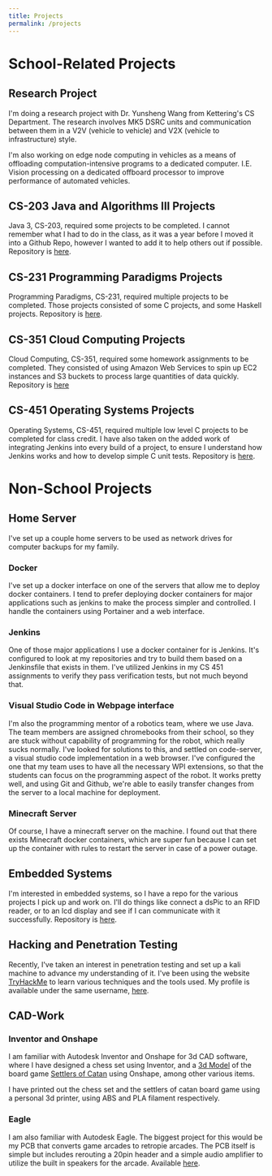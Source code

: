 ```yaml
---
title: Projects
permalink: /projects
---
```


# School-Related Projects

## Research Project
I'm doing a research project with Dr. Yunsheng Wang from Kettering's CS Department. The research involves MK5 DSRC units and communication between them in a V2V (vehicle to vehicle) and V2X (vehicle to infrastructure) style.

I'm also working on edge node computing in vehicles as a means of offloading computation-intensive programs to a dedicated computer. I.E. Vision processing on a dedicated offboard processor to improve performance of automated vehicles.

## CS-203 Java and Algorithms III Projects
Java 3, CS-203, required some projects to be completed.
I cannot remember what I had to do in the class, as it was a year before I moved it into a Github Repo, however I wanted to add it to help others out if possible.
Repository is [here](https://github.com/TytanRock/CS-203-Assignments).

## CS-231 Programming Paradigms Projects
Programming Paradigms, CS-231, required multiple projects to be completed.
Those projects consisted of some C projects, and some Haskell projects.
Repository is [here](https://github.com/TytanRock/CS-231-Projects).

## CS-351 Cloud Computing Projects
Cloud Computing, CS-351, required some homework assignments to be completed.
They consisted of using Amazon Web Services to spin up EC2 instances and S3 buckets to process large quantities of data quickly.
Repository is [here](https://github.com/TytanRock/CS-351-CloudComputing)

## CS-451 Operating Systems Projects
Operating Systems, CS-451, required multiple low level C projects to be completed for class credit.
I have also taken on the added work of integrating Jenkins into every build of a project, to ensure I understand how Jenkins works and how to develop simple C unit tests.
Repository is [here](https://github.com/TytanRock/CS-451).

# Non-School Projects

## Home Server
I've set up a couple home servers to be used as network drives for computer backups for my family.

### Docker
I've set up a docker interface on one of the servers that allow me to deploy docker containers. I tend to prefer deploying docker containers for major applications such as jenkins to make the process simpler and controlled. I handle the containers using Portainer and a web interface.

### Jenkins
One of those major applications I use a docker container for is Jenkins. It's configured to look at my repositories and try to build them based on a Jenkinsfile that exists in them. I've utilized Jenkins in my CS 451 assignments to verify they pass verification tests, but not much beyond that.

### Visual Studio Code in Webpage interface
I'm also the programming mentor of a robotics team, where we use Java. The team members are assigned chromebooks from their school, so they are stuck without capability of programming for the robot, which really sucks normally. I've looked for solutions to this, and settled on code-server, a visual studio code implementation in a web browser. I've configured the one that my team uses to have all the necessary WPI extensions, so that the students can focus on the programming aspect of the robot. It works pretty well, and using Git and Github, we're able to easily transfer changes from the server to a local machine for deployment.

### Minecraft Server
Of course, I have a minecraft server on the machine. I found out that there exists Minecraft docker containers, which are super fun because I can set up the container with rules to restart the server in case of a power outage. 

## Embedded Systems
I'm interested in embedded systems, so I have a repo for the various projects I pick up and work on. I'll do things like connect a dsPic to an RFID reader, or to an lcd display and see if I can communicate with it successfully.
Repository is [here](https://github.com/TytanRock/DsPIC-Projects).

## Hacking and Penetration Testing
Recently, I've taken an interest in penetration testing and set up a kali machine to advance my understanding of it. I've been using the website [TryHackMe](https://tryhackme.com/) to learn various techniques and the tools used.
My profile is available under the same username, [here](https://tryhackme.com/p/TytanRock).
<script src="https://tryhackme.com/badge/39868"></script>

## CAD-Work
### Inventor and Onshape
I am familiar with Autodesk Inventor and Onshape for 3d CAD software, where I have designed a chess set using Inventor, and a [3d Model](https://cad.onshape.com/documents/89701ed42737cd73d5f612e3/w/dba0564388030888f467bf9d/e/9a8574c201287417260c4710) of the board game [Settlers of Catan](https://www.catan.com/) using Onshape, among other various items.

I have printed out the chess set and the settlers of catan board game using a personal 3d printer, using ABS and PLA filament respectively.

### Eagle
I am also familiar with Autodesk Eagle. The biggest project for this would be my PCB that converts game arcades to retropie arcades. The PCB itself is simple but includes rerouting a 20pin header and a simple audio amplifier to utilize the built in speakers for the arcade. Available [here](https://github.com/TytanRock/Eagle-Projects).

